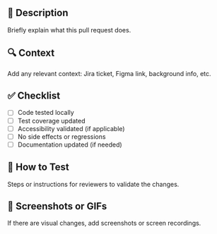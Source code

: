 ## 📝 Description

Briefly explain what this pull request does.

## 🔍 Context

Add any relevant context: Jira ticket, Figma link, background info, etc.

## ✅ Checklist

- [ ] Code tested locally
- [ ] Test coverage updated
- [ ] Accessibility validated (if applicable)
- [ ] No side effects or regressions
- [ ] Documentation updated (if needed)

## 🚨 How to Test

Steps or instructions for reviewers to validate the changes.

## 📸 Screenshots or GIFs

If there are visual changes, add screenshots or screen recordings.

